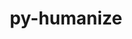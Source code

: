 ---
title: "py-humanize"
layout: cache
categories: [package, develop]
meta: {"versions": ["4.9.0"], "compilers": ["gcc@=11.4.0", "gcc@=9.4.0", "oneapi@=2024.2.0"], "oss": ["ubuntu20.04", "ubuntu22.04"], "platforms": ["linux"], "targets": ["ppc64le", "x86_64_v3"], "stacks": ["e4s", "e4s-oneapi", "e4s-power", "root"], "num_specs": 27, "num_specs_by_stack": {"root": 27, "e4s-power": 5, "e4s": 5, "e4s-oneapi": 5}}
spec_details: [{"hash": "sobqzg3esjuntr5entd6pmkc65qixvlz", "compiler": "gcc@=9.4.0", "versions": ["4.9.0"], "os": "ubuntu20.04", "platform": "linux", "target": "ppc64le", "variants": ["build_system=python_pip"], "stacks": ["root"], "size": "-", "tarball": "https://binaries.spack.io/develop/build_cache/linux-ubuntu20.04-ppc64le/gcc-9.4.0/py-humanize-4.9.0/linux-ubuntu20.04-ppc64le-gcc-9.4.0-py-humanize-4.9.0-sobqzg3esjuntr5entd6pmkc65qixvlz.spack"}, {"hash": "tpml3frjismaqygwsvsqcwmpjtygaghj", "compiler": "gcc@=9.4.0", "versions": ["4.9.0"], "os": "ubuntu20.04", "platform": "linux", "target": "ppc64le", "variants": ["build_system=python_pip"], "stacks": ["e4s-power", "root"], "size": "-", "tarball": "https://binaries.spack.io/develop/build_cache/linux-ubuntu20.04-ppc64le/gcc-9.4.0/py-humanize-4.9.0/linux-ubuntu20.04-ppc64le-gcc-9.4.0-py-humanize-4.9.0-tpml3frjismaqygwsvsqcwmpjtygaghj.spack"}, {"hash": "lwe6jyydo6e76w2zcqy24aokgqbeipl3", "compiler": "gcc@=9.4.0", "versions": ["4.9.0"], "os": "ubuntu20.04", "platform": "linux", "target": "ppc64le", "variants": ["build_system=python_pip"], "stacks": ["e4s-power", "root"], "size": "-", "tarball": "https://binaries.spack.io/develop/build_cache/linux-ubuntu20.04-ppc64le/gcc-9.4.0/py-humanize-4.9.0/linux-ubuntu20.04-ppc64le-gcc-9.4.0-py-humanize-4.9.0-lwe6jyydo6e76w2zcqy24aokgqbeipl3.spack"}, {"hash": "3w3p36wfdrdstrkbo4t5ota252elnujf", "compiler": "gcc@=9.4.0", "versions": ["4.9.0"], "os": "ubuntu20.04", "platform": "linux", "target": "ppc64le", "variants": ["build_system=python_pip"], "stacks": ["e4s-power", "root"], "size": "-", "tarball": "https://binaries.spack.io/develop/build_cache/linux-ubuntu20.04-ppc64le/gcc-9.4.0/py-humanize-4.9.0/linux-ubuntu20.04-ppc64le-gcc-9.4.0-py-humanize-4.9.0-3w3p36wfdrdstrkbo4t5ota252elnujf.spack"}, {"hash": "7zkxe6km7jfzxvyypmwnqx33hdtvzw5r", "compiler": "gcc@=9.4.0", "versions": ["4.9.0"], "os": "ubuntu20.04", "platform": "linux", "target": "ppc64le", "variants": ["build_system=python_pip"], "stacks": ["e4s-power", "root"], "size": "-", "tarball": "https://binaries.spack.io/develop/build_cache/linux-ubuntu20.04-ppc64le/gcc-9.4.0/py-humanize-4.9.0/linux-ubuntu20.04-ppc64le-gcc-9.4.0-py-humanize-4.9.0-7zkxe6km7jfzxvyypmwnqx33hdtvzw5r.spack"}, {"hash": "plf5hgvkqncrgcua7q35nnttxxbjc7ad", "compiler": "gcc@=9.4.0", "versions": ["4.9.0"], "os": "ubuntu20.04", "platform": "linux", "target": "ppc64le", "variants": ["build_system=python_pip"], "stacks": ["root"], "size": "-", "tarball": "https://binaries.spack.io/develop/build_cache/linux-ubuntu20.04-ppc64le/gcc-9.4.0/py-humanize-4.9.0/linux-ubuntu20.04-ppc64le-gcc-9.4.0-py-humanize-4.9.0-plf5hgvkqncrgcua7q35nnttxxbjc7ad.spack"}, {"hash": "pqgzrjs2vqiorogoguntwwepo3tzdpfu", "compiler": "gcc@=9.4.0", "versions": ["4.9.0"], "os": "ubuntu20.04", "platform": "linux", "target": "ppc64le", "variants": ["build_system=python_pip"], "stacks": ["root"], "size": "-", "tarball": "https://binaries.spack.io/develop/build_cache/linux-ubuntu20.04-ppc64le/gcc-9.4.0/py-humanize-4.9.0/linux-ubuntu20.04-ppc64le-gcc-9.4.0-py-humanize-4.9.0-pqgzrjs2vqiorogoguntwwepo3tzdpfu.spack"}, {"hash": "wuqzajxulcojqu4yu6bxtvnp3q7hn2uu", "compiler": "gcc@=9.4.0", "versions": ["4.9.0"], "os": "ubuntu20.04", "platform": "linux", "target": "ppc64le", "variants": ["build_system=python_pip"], "stacks": ["root"], "size": "-", "tarball": "https://binaries.spack.io/develop/build_cache/linux-ubuntu20.04-ppc64le/gcc-9.4.0/py-humanize-4.9.0/linux-ubuntu20.04-ppc64le-gcc-9.4.0-py-humanize-4.9.0-wuqzajxulcojqu4yu6bxtvnp3q7hn2uu.spack"}, {"hash": "ai5jm725ynaq3iz52o2tgnbifarl2g4s", "compiler": "gcc@=9.4.0", "versions": ["4.9.0"], "os": "ubuntu20.04", "platform": "linux", "target": "ppc64le", "variants": ["build_system=python_pip"], "stacks": ["e4s-power", "root"], "size": "-", "tarball": "https://binaries.spack.io/develop/build_cache/linux-ubuntu20.04-ppc64le/gcc-9.4.0/py-humanize-4.9.0/linux-ubuntu20.04-ppc64le-gcc-9.4.0-py-humanize-4.9.0-ai5jm725ynaq3iz52o2tgnbifarl2g4s.spack"}, {"hash": "mwceicr2leynb2li4ti7wnhgpns22snh", "compiler": "gcc@=11.4.0", "versions": ["4.9.0"], "os": "ubuntu22.04", "platform": "linux", "target": "x86_64_v3", "variants": ["build_system=python_pip"], "stacks": ["root"], "size": "-", "tarball": "https://binaries.spack.io/develop/build_cache/linux-ubuntu22.04-x86_64_v3/gcc-11.4.0/py-humanize-4.9.0/linux-ubuntu22.04-x86_64_v3-gcc-11.4.0-py-humanize-4.9.0-mwceicr2leynb2li4ti7wnhgpns22snh.spack"}, {"hash": "x4floztfk6czi24yswl2ewrtwuza7s6p", "compiler": "gcc@=11.4.0", "versions": ["4.9.0"], "os": "ubuntu22.04", "platform": "linux", "target": "x86_64_v3", "variants": ["build_system=python_pip"], "stacks": ["e4s", "root"], "size": "-", "tarball": "https://binaries.spack.io/develop/build_cache/linux-ubuntu22.04-x86_64_v3/gcc-11.4.0/py-humanize-4.9.0/linux-ubuntu22.04-x86_64_v3-gcc-11.4.0-py-humanize-4.9.0-x4floztfk6czi24yswl2ewrtwuza7s6p.spack"}, {"hash": "tr53fgqeq32hnqw6sp7r4csnozn5fyiw", "compiler": "gcc@=11.4.0", "versions": ["4.9.0"], "os": "ubuntu22.04", "platform": "linux", "target": "x86_64_v3", "variants": ["build_system=python_pip"], "stacks": ["root"], "size": "-", "tarball": "https://binaries.spack.io/develop/build_cache/linux-ubuntu22.04-x86_64_v3/gcc-11.4.0/py-humanize-4.9.0/linux-ubuntu22.04-x86_64_v3-gcc-11.4.0-py-humanize-4.9.0-tr53fgqeq32hnqw6sp7r4csnozn5fyiw.spack"}, {"hash": "xhlsjrlqfmzjg7dv3roguys5qppq4ycl", "compiler": "gcc@=11.4.0", "versions": ["4.9.0"], "os": "ubuntu22.04", "platform": "linux", "target": "x86_64_v3", "variants": ["build_system=python_pip"], "stacks": ["e4s", "root"], "size": "-", "tarball": "https://binaries.spack.io/develop/build_cache/linux-ubuntu22.04-x86_64_v3/gcc-11.4.0/py-humanize-4.9.0/linux-ubuntu22.04-x86_64_v3-gcc-11.4.0-py-humanize-4.9.0-xhlsjrlqfmzjg7dv3roguys5qppq4ycl.spack"}, {"hash": "qgi3tvpzektdo3ye32kc5zzuymykh444", "compiler": "gcc@=11.4.0", "versions": ["4.9.0"], "os": "ubuntu22.04", "platform": "linux", "target": "x86_64_v3", "variants": ["build_system=python_pip"], "stacks": ["e4s", "root"], "size": "-", "tarball": "https://binaries.spack.io/develop/build_cache/linux-ubuntu22.04-x86_64_v3/gcc-11.4.0/py-humanize-4.9.0/linux-ubuntu22.04-x86_64_v3-gcc-11.4.0-py-humanize-4.9.0-qgi3tvpzektdo3ye32kc5zzuymykh444.spack"}, {"hash": "eiuv4hk4wwfqrpurwzxx7uucx3kjlpvp", "compiler": "gcc@=11.4.0", "versions": ["4.9.0"], "os": "ubuntu22.04", "platform": "linux", "target": "x86_64_v3", "variants": ["build_system=python_pip"], "stacks": ["root"], "size": "-", "tarball": "https://binaries.spack.io/develop/build_cache/linux-ubuntu22.04-x86_64_v3/gcc-11.4.0/py-humanize-4.9.0/linux-ubuntu22.04-x86_64_v3-gcc-11.4.0-py-humanize-4.9.0-eiuv4hk4wwfqrpurwzxx7uucx3kjlpvp.spack"}, {"hash": "zeixbehgia75ddeugpczkgsrlnmf6bjv", "compiler": "gcc@=11.4.0", "versions": ["4.9.0"], "os": "ubuntu22.04", "platform": "linux", "target": "x86_64_v3", "variants": ["build_system=python_pip"], "stacks": ["e4s", "root"], "size": "-", "tarball": "https://binaries.spack.io/develop/build_cache/linux-ubuntu22.04-x86_64_v3/gcc-11.4.0/py-humanize-4.9.0/linux-ubuntu22.04-x86_64_v3-gcc-11.4.0-py-humanize-4.9.0-zeixbehgia75ddeugpczkgsrlnmf6bjv.spack"}, {"hash": "dd55deqiuyolf25ckubvgq64m4lyzhnz", "compiler": "gcc@=11.4.0", "versions": ["4.9.0"], "os": "ubuntu22.04", "platform": "linux", "target": "x86_64_v3", "variants": ["build_system=python_pip"], "stacks": ["root"], "size": "-", "tarball": "https://binaries.spack.io/develop/build_cache/linux-ubuntu22.04-x86_64_v3/gcc-11.4.0/py-humanize-4.9.0/linux-ubuntu22.04-x86_64_v3-gcc-11.4.0-py-humanize-4.9.0-dd55deqiuyolf25ckubvgq64m4lyzhnz.spack"}, {"hash": "2nnjdbxwjvqws6zkuzr7waqfn6ayoluy", "compiler": "gcc@=11.4.0", "versions": ["4.9.0"], "os": "ubuntu22.04", "platform": "linux", "target": "x86_64_v3", "variants": ["build_system=python_pip"], "stacks": ["e4s", "root"], "size": "-", "tarball": "https://binaries.spack.io/develop/build_cache/linux-ubuntu22.04-x86_64_v3/gcc-11.4.0/py-humanize-4.9.0/linux-ubuntu22.04-x86_64_v3-gcc-11.4.0-py-humanize-4.9.0-2nnjdbxwjvqws6zkuzr7waqfn6ayoluy.spack"}, {"hash": "zm2r7shbdpzbmm42vjefdn6ho62sf45s", "compiler": "oneapi@=2024.2.0", "versions": ["4.9.0"], "os": "ubuntu22.04", "platform": "linux", "target": "x86_64_v3", "variants": ["build_system=python_pip"], "stacks": ["root"], "size": "-", "tarball": "https://binaries.spack.io/develop/build_cache/linux-ubuntu22.04-x86_64_v3/oneapi-2024.2.0/py-humanize-4.9.0/linux-ubuntu22.04-x86_64_v3-oneapi-2024.2.0-py-humanize-4.9.0-zm2r7shbdpzbmm42vjefdn6ho62sf45s.spack"}, {"hash": "ajysyj74kevkl4hnr2dftf7hvvtq2aiv", "compiler": "oneapi@=2024.2.0", "versions": ["4.9.0"], "os": "ubuntu22.04", "platform": "linux", "target": "x86_64_v3", "variants": ["build_system=python_pip"], "stacks": ["e4s-oneapi", "root"], "size": "-", "tarball": "https://binaries.spack.io/develop/build_cache/linux-ubuntu22.04-x86_64_v3/oneapi-2024.2.0/py-humanize-4.9.0/linux-ubuntu22.04-x86_64_v3-oneapi-2024.2.0-py-humanize-4.9.0-ajysyj74kevkl4hnr2dftf7hvvtq2aiv.spack"}, {"hash": "bs5qv4wph4e2yq26x7oh6ntgx47w5y4f", "compiler": "oneapi@=2024.2.0", "versions": ["4.9.0"], "os": "ubuntu22.04", "platform": "linux", "target": "x86_64_v3", "variants": ["build_system=python_pip"], "stacks": ["root"], "size": "-", "tarball": "https://binaries.spack.io/develop/build_cache/linux-ubuntu22.04-x86_64_v3/oneapi-2024.2.0/py-humanize-4.9.0/linux-ubuntu22.04-x86_64_v3-oneapi-2024.2.0-py-humanize-4.9.0-bs5qv4wph4e2yq26x7oh6ntgx47w5y4f.spack"}, {"hash": "qb6w26xvhz2s4dmkngpb2lonwkahozdq", "compiler": "oneapi@=2024.2.0", "versions": ["4.9.0"], "os": "ubuntu22.04", "platform": "linux", "target": "x86_64_v3", "variants": ["build_system=python_pip"], "stacks": ["e4s-oneapi", "root"], "size": "-", "tarball": "https://binaries.spack.io/develop/build_cache/linux-ubuntu22.04-x86_64_v3/oneapi-2024.2.0/py-humanize-4.9.0/linux-ubuntu22.04-x86_64_v3-oneapi-2024.2.0-py-humanize-4.9.0-qb6w26xvhz2s4dmkngpb2lonwkahozdq.spack"}, {"hash": "mx47i5wmz5l76ytor2u72acz6uscpmtu", "compiler": "oneapi@=2024.2.0", "versions": ["4.9.0"], "os": "ubuntu22.04", "platform": "linux", "target": "x86_64_v3", "variants": ["build_system=python_pip"], "stacks": ["e4s-oneapi", "root"], "size": "-", "tarball": "https://binaries.spack.io/develop/build_cache/linux-ubuntu22.04-x86_64_v3/oneapi-2024.2.0/py-humanize-4.9.0/linux-ubuntu22.04-x86_64_v3-oneapi-2024.2.0-py-humanize-4.9.0-mx47i5wmz5l76ytor2u72acz6uscpmtu.spack"}, {"hash": "v3bzsyefcjovm3km7e3ze6gm2gq67t5d", "compiler": "oneapi@=2024.2.0", "versions": ["4.9.0"], "os": "ubuntu22.04", "platform": "linux", "target": "x86_64_v3", "variants": ["build_system=python_pip"], "stacks": ["e4s-oneapi", "root"], "size": "-", "tarball": "https://binaries.spack.io/develop/build_cache/linux-ubuntu22.04-x86_64_v3/oneapi-2024.2.0/py-humanize-4.9.0/linux-ubuntu22.04-x86_64_v3-oneapi-2024.2.0-py-humanize-4.9.0-v3bzsyefcjovm3km7e3ze6gm2gq67t5d.spack"}, {"hash": "y6232eh2yed6qsjs4gpzaqtaghkeevfd", "compiler": "oneapi@=2024.2.0", "versions": ["4.9.0"], "os": "ubuntu22.04", "platform": "linux", "target": "x86_64_v3", "variants": ["build_system=python_pip"], "stacks": ["e4s-oneapi", "root"], "size": "-", "tarball": "https://binaries.spack.io/develop/build_cache/linux-ubuntu22.04-x86_64_v3/oneapi-2024.2.0/py-humanize-4.9.0/linux-ubuntu22.04-x86_64_v3-oneapi-2024.2.0-py-humanize-4.9.0-y6232eh2yed6qsjs4gpzaqtaghkeevfd.spack"}, {"hash": "k3athvp6mbqx45ddu7gatsgnsgdwlyvk", "compiler": "oneapi@=2024.2.0", "versions": ["4.9.0"], "os": "ubuntu22.04", "platform": "linux", "target": "x86_64_v3", "variants": ["build_system=python_pip"], "stacks": ["root"], "size": "-", "tarball": "https://binaries.spack.io/develop/build_cache/linux-ubuntu22.04-x86_64_v3/oneapi-2024.2.0/py-humanize-4.9.0/linux-ubuntu22.04-x86_64_v3-oneapi-2024.2.0-py-humanize-4.9.0-k3athvp6mbqx45ddu7gatsgnsgdwlyvk.spack"}, {"hash": "nkhas5h7tpah64olqhbw3i5fs7pc7t64", "compiler": "oneapi@=2024.2.0", "versions": ["4.9.0"], "os": "ubuntu22.04", "platform": "linux", "target": "x86_64_v3", "variants": ["build_system=python_pip"], "stacks": ["root"], "size": "-", "tarball": "https://binaries.spack.io/develop/build_cache/linux-ubuntu22.04-x86_64_v3/oneapi-2024.2.0/py-humanize-4.9.0/linux-ubuntu22.04-x86_64_v3-oneapi-2024.2.0-py-humanize-4.9.0-nkhas5h7tpah64olqhbw3i5fs7pc7t64.spack"}]
---